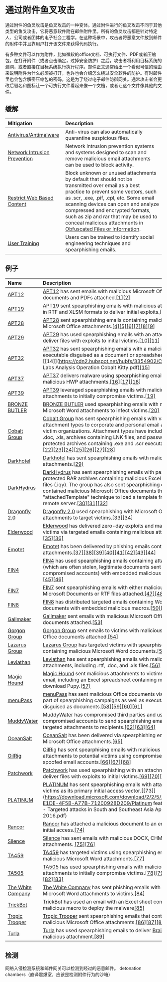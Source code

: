 # 通过附件鱼叉攻击

通过附件的鱼叉攻击是鱼叉攻击的一种变体。通过附件进行的鱼叉攻击不同于其他类型的鱼叉攻击，它将恶意软件附在邮件附件里。所有的鱼叉攻击都是针对特定人、公司或者团体的电子社会工程学。在这种场景中，攻击者将恶意文件放到邮件的附件中并且靠用户打开该文件来获得代码执行。

有多种文件可以作为附件，比如微软的office文档、可执行文件、PDF或者压缩包。在打开附件（或者点击确定，过掉安全防护）之后，攻击者将利用目标系统的漏洞，或者直接在目标系统执行执行程序。邮件正文通常给出一个看似可信的理由来说明附件为什么必须被打开，也许也会介绍怎么绕过安全软件的防护。有时邮件里也会包含解密压缩包的密码，这是为了绕过电子邮件防御网关。通常攻击者会更改后缀名和图标让一个可执行文件看起来像一个文档，或者让这个文件像其他的文件。

## 缓解

| Mitigation | Description |
| :--- | :--- |
| [Antivirus/Antimalware](https://attack.mitre.org/mitigations/M1049) | Anti-virus can also automatically quarantine suspicious files. |
| [Network Intrusion Prevention](https://attack.mitre.org/mitigations/M1031) | Network intrusion prevention systems and systems designed to scan and remove malicious email attachments can be used to block activity. |
| [Restrict Web Based Content](https://attack.mitre.org/mitigations/M1021) | Block unknown or unused attachments by default that should not be transmitted over email as a best practice to prevent some vectors, such as .scr, .exe, .pif, .cpl, etc. Some email scanning devices can open and analyze compressed and encrypted formats, such as zip and rar that may be used to conceal malicious attachments in [Obfuscated Files or Information](https://attack.mitre.org/techniques/T1027). |
| [User Training](https://attack.mitre.org/mitigations/M1017) | Users can be trained to identify social engineering techniques and spearphishing emails. |

## 例子

| Name | Description |
| :--- | :--- |
| [APT12](https://attack.mitre.org/groups/G0005) | [APT12](https://attack.mitre.org/groups/G0005) has sent emails with malicious Microsoft Office documents and PDFs attached.[\[1\]](https://www.fireeye.com/blog/threat-research/2014/09/darwins-favorite-apt-group-2.html)[\[2\]](https://www.trendmicro.de/cloud-content/us/pdfs/security-intelligence/white-papers/wp_ixeshe.pdf) |
| [APT19](https://attack.mitre.org/groups/G0073) | [APT19](https://attack.mitre.org/groups/G0073) sent spearphishing emails with malicious attachments in RTF and XLSM formats to deliver initial exploits.[\[3\]](https://www.fireeye.com/blog/threat-research/2017/06/phished-at-the-request-of-counsel.html) |
| [APT28](https://attack.mitre.org/groups/G0007) | [APT28](https://attack.mitre.org/groups/G0007) sent spearphishing emails containing malicious Microsoft Office attachments.[\[4\]](https://researchcenter.paloaltonetworks.com/2018/02/unit42-sofacy-attacks-multiple-government-entities/)[\[5\]](https://researchcenter.paloaltonetworks.com/2018/03/unit42-sofacy-uses-dealerschoice-target-european-government-agency/)[\[6\]](https://researchcenter.paloaltonetworks.com/2018/06/unit42-sofacy-groups-parallel-attacks/)[\[7\]](https://www.justice.gov/file/1080281/download)[\[8\]](https://securelist.com/a-slice-of-2017-sofacy-activity/83930/)[\[9\]](https://www.accenture.com/t20181129T203820Z__w__/us-en/_acnmedia/PDF-90/Accenture-snakemackerel-delivers-zekapab-malware.pdf#zoom=50) |
| [APT29](https://attack.mitre.org/groups/G0016) | [APT29](https://attack.mitre.org/groups/G0016) has used spearphishing emails with an attachment to deliver files with exploits to initial victims.[\[10\]](https://www.f-secure.com/documents/996508/1030745/dukes_whitepaper.pdf)[\[11\]](https://www.fireeye.com/blog/threat-research/2018/11/not-so-cozy-an-uncomfortable-examination-of-a-suspected-apt29-phishing-campaign.html) |
| [APT32](https://attack.mitre.org/groups/G0050) | [APT32](https://attack.mitre.org/groups/G0050) has sent spearphishing emails with a malicious executable disguised as a document or spreadsheet.[\[12\]](https://www.welivesecurity.com/2018/03/13/oceanlotus-ships-new-backdoor/)[\[13\]](https://www.cybereason.com/blog/operation-cobalt-kitty-apt)[\[14\]](https://cdn2.hubspot.net/hubfs/3354902/Cybereason Labs Analysis Operation Cobalt Kitty.pdf)[\[15\]](https://www.welivesecurity.com/2019/03/20/fake-or-fake-keeping-up-with-oceanlotus-decoys/) |
| [APT37](https://attack.mitre.org/groups/G0067) | [APT37](https://attack.mitre.org/groups/G0067) delivers malware using spearphishing emails with malicious HWP attachments.[\[16\]](https://www2.fireeye.com/rs/848-DID-242/images/rpt_APT37.pdf)[\[17\]](https://blog.talosintelligence.com/2018/01/korea-in-crosshairs.html)[\[18\]](https://securelist.com/scarcruft-continues-to-evolve-introduces-bluetooth-harvester/90729/) |
| [APT39](https://attack.mitre.org/groups/G0087) | [APT39](https://attack.mitre.org/groups/G0087) leveraged spearphishing emails with malicious attachments to initially compromise victims.[\[19\]](https://www.fireeye.com/blog/threat-research/2019/01/apt39-iranian-cyber-espionage-group-focused-on-personal-information.html) |
| [BRONZE BUTLER](https://attack.mitre.org/groups/G0060) | [BRONZE BUTLER](https://attack.mitre.org/groups/G0060) used spearphishing emails with malicious Microsoft Word attachments to infect victims.[\[20\]](https://www.symantec.com/connect/blogs/tick-cyberespionage-group-zeros-japan) |
| [Cobalt Group](https://attack.mitre.org/groups/G0080) | [Cobalt Group](https://attack.mitre.org/groups/G0080) has sent spearphishing emails with various attachment types to corporate and personal email accounts of victim organizations. Attachment types have included .rtf, .doc, .xls, archives containing LNK files, and password protected archives containing .exe and .scr executables.[\[21\]](https://blog.talosintelligence.com/2018/07/multiple-cobalt-personality-disorder.html)[\[22\]](https://www.ptsecurity.com/upload/corporate/ww-en/analytics/Cobalt-2017-eng.pdf)[\[23\]](https://www.ptsecurity.com/upload/corporate/ww-en/analytics/Cobalt-Snatch-eng.pdf)[\[24\]](https://www.group-ib.com/blog/cobalt)[\[25\]](https://www.proofpoint.com/us/threat-insight/post/microsoft-word-intruder-integrates-cve-2017-0199-utilized-cobalt-group-target)[\[26\]](https://www.riskiq.com/blog/labs/cobalt-strike/)[\[27\]](https://researchcenter.paloaltonetworks.com/2018/10/unit42-new-techniques-uncover-attribute-cobalt-gang-commodity-builders-infrastructure-revealed/)[\[28\]](https://blog.trendmicro.com/trendlabs-security-intelligence/cobalt-spam-runs-use-macros-cve-2017-8759-exploit/) |
| [Darkhotel](https://attack.mitre.org/groups/G0012) | [Darkhotel](https://attack.mitre.org/groups/G0012) has sent spearphishing emails with malicious RAR attachments.[\[29\]](https://securelist.com/darkhotels-attacks-in-2015/71713/) |
| [DarkHydrus](https://attack.mitre.org/groups/G0079) | [DarkHydrus](https://attack.mitre.org/groups/G0079) has sent spearphishing emails with password-protected RAR archives containing malicious Excel Web Query files \(.iqy\). The group has also sent spearphishing emails that contained malicious Microsoft Office documents that use the "attachedTemplate" technique to load a template from a remote server.[\[30\]](https://researchcenter.paloaltonetworks.com/2018/07/unit42-new-threat-actor-group-darkhydrus-targets-middle-east-government/)[\[31\]](https://researchcenter.paloaltonetworks.com/2018/08/unit42-darkhydrus-uses-phishery-harvest-credentials-middle-east/)[\[32\]](https://pan-unit42.github.io/playbook_viewer/) |
| [Dragonfly 2.0](https://attack.mitre.org/groups/G0074) | [Dragonfly 2.0](https://attack.mitre.org/groups/G0074) used spearphishing with Microsoft Office attachments to target victims.[\[33\]](https://www.us-cert.gov/ncas/alerts/TA18-074A)[\[34\]](https://www.us-cert.gov/ncas/alerts/TA17-293A) |
| [Elderwood](https://attack.mitre.org/groups/G0066) | [Elderwood](https://attack.mitre.org/groups/G0066) has delivered zero-day exploits and malware to victims via targeted emails containing malicious attachments.[\[35\]](http://www.symantec.com/content/en/us/enterprise/media/security_response/whitepapers/the-elderwood-project.pdf)[\[36\]](https://www.csmonitor.com/USA/2012/0914/Stealing-US-business-secrets-Experts-ID-two-huge-cyber-gangs-in-China) |
| [Emotet](https://attack.mitre.org/software/S0367) | [Emotet](https://attack.mitre.org/software/S0367) has been delivered by phishing emails containing attachments.[\[37\]](https://www.cisecurity.org/blog/emotet-changes-ttp-and-arrives-in-united-states/)[\[38\]](https://support.malwarebytes.com/docs/DOC-2295)[\[39\]](https://www.symantec.com/blogs/threat-intelligence/evolution-emotet-trojan-distributor)[\[40\]](https://www.us-cert.gov/ncas/alerts/TA18-201A)[\[41\]](https://blog.talosintelligence.com/2019/01/return-of-emotet.html)[\[42\]](https://documents.trendmicro.com/assets/white_papers/ExploringEmotetsActivities_Final.pdf)[\[43\]](https://www.picussecurity.com/blog/the-christmas-card-you-never-wanted-a-new-wave-of-emotet-is-back-to-wreak-havoc.html)[\[44\]](https://www.carbonblack.com/2019/04/24/cb-tau-threat-intelligence-notification-emotet-utilizing-wmi-to-launch-powershell-encoded-code/) |
| [FIN4](https://attack.mitre.org/groups/G0085) | [FIN4](https://attack.mitre.org/groups/G0085) has used spearphishing emails containing attachments \(which are often stolen, legitimate documents sent from compromised accounts\) with embedded malicious macros.[\[45\]](https://www.fireeye.com/current-threats/threat-intelligence-reports/rpt-fin4.html)[\[46\]](https://www2.fireeye.com/WBNR-14Q4NAMFIN4.html) |
| [FIN7](https://attack.mitre.org/groups/G0046) | [FIN7](https://attack.mitre.org/groups/G0046) sent spearphishing emails with either malicious Microsoft Documents or RTF files attached.[\[47\]](https://www.fireeye.com/blog/threat-research/2017/04/fin7-phishing-lnk.html)[\[48\]](https://www.justice.gov/opa/press-release/file/1084361/download)[\[49\]](https://www.flashpoint-intel.com/blog/fin7-revisited-inside-astra-panel-and-sqlrat-malware/) |
| [FIN8](https://attack.mitre.org/groups/G0061) | [FIN8](https://attack.mitre.org/groups/G0061) has distributed targeted emails containing Word documents with embedded malicious macros.[\[50\]](https://www.fireeye.com/blog/threat-research/2017/06/obfuscation-in-the-wild.html)[\[51\]](https://www.fireeye.com/blog/threat-research/2016/05/windows-zero-day-payment-cards.html)[\[52\]](https://www2.fireeye.com/WBNR-Know-Your-Enemy-UNC622-Spear-Phishing.html) |
| [Gallmaker](https://attack.mitre.org/groups/G0084) | [Gallmaker](https://attack.mitre.org/groups/G0084) sent emails with malicious Microsoft Office documents attached.[\[53\]](https://www.symantec.com/blogs/threat-intelligence/gallmaker-attack-group) |
| [Gorgon Group](https://attack.mitre.org/groups/G0078) | [Gorgon Group](https://attack.mitre.org/groups/G0078) sent emails to victims with malicious Microsoft Office documents attached.[\[54\]](https://researchcenter.paloaltonetworks.com/2018/08/unit42-gorgon-group-slithering-nation-state-cybercrime/) |
| [Lazarus Group](https://attack.mitre.org/groups/G0032) | [Lazarus Group](https://attack.mitre.org/groups/G0032) has targeted victims with spearphishing emails containing malicious Microsoft Word documents.[\[55\]](https://securingtomorrow.mcafee.com/mcafee-labs/hidden-cobra-targets-turkish-financial-sector-new-bankshot-implant/) |
| [Leviathan](https://attack.mitre.org/groups/G0065) | [Leviathan](https://attack.mitre.org/groups/G0065) has sent spearphishing emails with malicious attachments, including .rtf, .doc, and .xls files.[\[56\]](https://www.proofpoint.com/us/threat-insight/post/leviathan-espionage-actor-spearphishes-maritime-and-defense-targets) |
| [Magic Hound](https://attack.mitre.org/groups/G0059) | [Magic Hound](https://attack.mitre.org/groups/G0059) sent malicious attachments to victims over email, including an Excel spreadsheet containing macros to download Pupy.[\[57\]](https://www.secureworks.com/research/the-curious-case-of-mia-ash) |
| [menuPass](https://attack.mitre.org/groups/G0045) | [menuPass](https://attack.mitre.org/groups/G0045) has sent malicious Office documents via email as part of spearphishing campaigns as well as executables disguised as documents.[\[58\]](https://www.pwc.co.uk/cyber-security/pdf/cloud-hopper-annex-b-final.pdf)[\[59\]](https://www.fireeye.com/blog/threat-research/2017/04/apt10_menupass_grou.html)[\[60\]](https://www.fireeye.com/blog/threat-research/2018/09/apt10-targeting-japanese-corporations-using-updated-ttps.html)[\[61\]](https://www.justice.gov/opa/press-release/file/1121706/download) |
| [MuddyWater](https://attack.mitre.org/groups/G0069) | [MuddyWater](https://attack.mitre.org/groups/G0069) has compromised third parties and used compromised accounts to send spearphishing emails with targeted attachments to recipients.[\[62\]](https://researchcenter.paloaltonetworks.com/2017/11/unit42-muddying-the-water-targeted-attacks-in-the-middle-east/)[\[63\]](https://www.fireeye.com/blog/threat-research/2018/03/iranian-threat-group-updates-ttps-in-spear-phishing-campaign.html)[\[64\]](https://securelist.com/muddywater/88059/) |
| [OceanSalt](https://attack.mitre.org/software/S0346) | [OceanSalt](https://attack.mitre.org/software/S0346) has been delivered via spearphishing emails with Microsoft Office attachments.[\[65\]](https://www.mcafee.com/enterprise/en-us/assets/reports/rp-operation-oceansalt.pdf) |
| [OilRig](https://attack.mitre.org/groups/G0049) | [OilRig](https://attack.mitre.org/groups/G0049) has sent spearphising emails with malicious attachments to potential victims using compromised and/or spoofed email accounts.[\[66\]](https://researchcenter.paloaltonetworks.com/2018/02/unit42-oopsie-oilrig-uses-threedollars-deliver-new-trojan/)[\[67\]](https://researchcenter.paloaltonetworks.com/2018/07/unit42-oilrig-targets-technology-service-provider-government-agency-quadagent/)[\[68\]](https://www.crowdstrike.com/blog/meet-crowdstrikes-adversary-of-the-month-for-november-helix-kitten/) |
| [Patchwork](https://attack.mitre.org/groups/G0040) | [Patchwork](https://attack.mitre.org/groups/G0040) has used spearphishing with an attachment to deliver files with exploits to initial victims.[\[69\]](https://s3-us-west-2.amazonaws.com/cymmetria-blog/public/Unveiling_Patchwork.pdf)[\[70\]](https://securelist.com/the-dropping-elephant-actor/75328/)[\[71\]](https://documents.trendmicro.com/assets/tech-brief-untangling-the-patchwork-cyberespionage-group.pdf)[\[72\]](https://www.volexity.com/blog/2018/06/07/patchwork-apt-group-targets-us-think-tanks/) |
| [PLATINUM](https://attack.mitre.org/groups/G0068) | [PLATINUM](https://attack.mitre.org/groups/G0068) has sent spearphishing emails with attachments to victims as its primary initial access vector.[\[73\]](https://download.microsoft.com/download/2/2/5/225BFE3E-E1DE-4F5B-A77B-71200928D209/Platinum feature article - Targeted attacks in South and Southeast Asia April 2016.pdf) |
| [Rancor](https://attack.mitre.org/groups/G0075) | [Rancor](https://attack.mitre.org/groups/G0075) has attached a malicious document to an email to gain initial access.[\[74\]](https://researchcenter.paloaltonetworks.com/2018/06/unit42-rancor-targeted-attacks-south-east-asia-using-plaintee-ddkong-malware-families/) |
| [Silence](https://attack.mitre.org/groups/G0091) | [Silence](https://attack.mitre.org/groups/G0091) has sent emails with malicious DOCX, CHM and ZIP attachments. [\[75\]](https://cyberforensicator.com/2019/01/20/silence-dissecting-malicious-chm-files-and-performing-forensic-analysis/)[\[76\]](https://securelist.com/the-silence/83009/) |
| [TA459](https://attack.mitre.org/groups/G0062) | [TA459](https://attack.mitre.org/groups/G0062) has targeted victims using spearphishing emails with malicious Microsoft Word attachments.[\[77\]](https://www.proofpoint.com/us/threat-insight/post/apt-targets-financial-analysts) |
| [TA505](https://attack.mitre.org/groups/G0092) | [TA505](https://attack.mitre.org/groups/G0092) has used spearphishing emails with malicious attachments to initially compromise victims.[\[78\]](https://www.proofpoint.com/us/threat-insight/post/threat-actor-profile-ta505-dridex-globeimposter)[\[79\]](https://www.proofpoint.com/us/threat-insight/post/ta505-shifts-times)[\[80\]](https://www.proofpoint.com/us/threat-insight/post/servhelper-and-flawedgrace-new-malware-introduced-ta505)[\[81\]](https://www.cybereason.com/blog/threat-actor-ta505-targets-financial-enterprises-using-lolbins-and-a-new-backdoor-malware)[\[82\]](https://www.proofpoint.com/us/threat-insight/post/ta505-abusing-settingcontent-ms-within-pdf-files-distribute-flawedammyy-rat)[\[83\]](https://www.proofpoint.com/us/threat-insight/post/leaked-ammyy-admin-source-code-turned-malware) |
| [The White Company](https://attack.mitre.org/groups/G0089) | [The White Company](https://attack.mitre.org/groups/G0089) has sent phishing emails with malicious Microsoft Word attachments to victims.[\[84\]](https://www.cylance.com/content/dam/cylance-web/en-us/resources/knowledge-center/resource-library/reports/WhiteCompanyOperationShaheenReport.pdf?_ga=2.161661948.1943296560.1555683782-1066572390.1555511517) |
| [TrickBot](https://attack.mitre.org/software/S0266) | [TrickBot](https://attack.mitre.org/software/S0266) has used an email with an Excel sheet containing a malicious macro to deploy the malware[\[85\]](https://blog.trendmicro.com/trendlabs-security-intelligence/trickbot-adds-remote-application-credential-grabbing-capabilities-to-its-repertoire/) |
| [Tropic Trooper](https://attack.mitre.org/groups/G0081) | [Tropic Trooper](https://attack.mitre.org/groups/G0081) sent spearphishing emails that contained malicious Microsoft Office attachments.[\[86\]](https://researchcenter.paloaltonetworks.com/2016/11/unit42-tropic-trooper-targets-taiwanese-government-and-fossil-fuel-provider-with-poison-ivy/)[\[87\]](https://www.trendmicro.de/cloud-content/us/pdfs/security-intelligence/white-papers/wp-operation-tropic-trooper.pdf)[\[88\]](https://citizenlab.ca/2018/08/familiar-feeling-a-malware-campaign-targeting-the-tibetan-diaspora-resurfaces/) |
| [Turla](https://attack.mitre.org/groups/G0010) | [Turla](https://attack.mitre.org/groups/G0010) has used spearphishing emails to deliver [BrainTest](https://attack.mitre.org/software/S0293) as a malicious attachment.[\[89\]](https://www.welivesecurity.com/2017/03/30/carbon-paper-peering-turlas-second-stage-backdoor/) |

## 检测

网络入侵检测系统和邮件网关可以检测到经过的恶意邮件。 detonation chambers（直译震爆室，应该是检测附件行为的沙箱）

